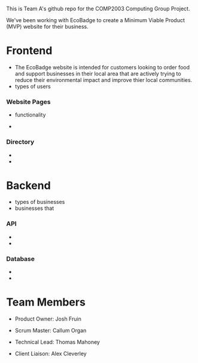 This is Team A's github repo for the COMP2003 Computing Group Project.

We've been working with EcoBadge to create a Minimum Viable Product (MVP) website for their business.

# Frontend

- The EcoBadge website is intended for customers looking to order food and support businesses in their local area that are actively trying to reduce their environmental impact and improve thier local communities.
- types of users

### Website Pages

- functionality

-

### Directory

-

-

# Backend

- types of businesses
- businesses that 

### API

-

-

### Database

-

-

# Team Members

- Product Owner: Josh Fruin

- Scrum Master: Callum Organ

- Technical Lead: Thomas Mahoney

- Client Liaison: Alex Cleverley
